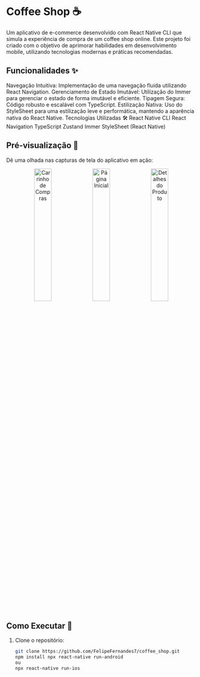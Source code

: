 # Coffee Shop ☕
Um aplicativo de e-commerce desenvolvido com React Native CLI que simula a experiência de compra de um coffee shop online. Este projeto foi criado com o objetivo de aprimorar habilidades em desenvolvimento mobile, utilizando tecnologias modernas e práticas recomendadas.

## Funcionalidades ✨
Navegação Intuitiva: Implementação de uma navegação fluida utilizando React Navigation.
Gerenciamento de Estado Imutável: Utilização do Immer para gerenciar o estado de forma imutável e eficiente.
Tipagem Segura: Código robusto e escalável com TypeScript.
Estilização Nativa: Uso do StyleSheet para uma estilização leve e performática, mantendo a aparência nativa do React Native.
Tecnologias Utilizadas 🛠️
React Native CLI
React Navigation
TypeScript
Zustand
Immer
StyleSheet (React Native)

## Pré-visualização 📱
Dê uma olhada nas capturas de tela do aplicativo em ação:

<p align="center">
  <img src="https://github.com/user-attachments/assets/3c657f5c-399d-4369-9a2d-1116af1087c3" alt="Carrinho de Compras" width="30%">
  <img src="https://github.com/user-attachments/assets/04e1a9ee-2ffb-4dcc-ad70-c68c3be7c963" alt="Página Inicial" width="30%">
  <img src="https://github.com/user-attachments/assets/3e18d041-5f59-4580-ab85-478dc640898b" alt="Detalhes do Produto" width="30%">
</p>

## Como Executar 🚀
1. Clone o repositório:
   ```bash
   git clone https://github.com/FelipeFernandes7/coffee_shop.git
   npm install npx react-native run-android
   ou
   npx react-native run-ios





